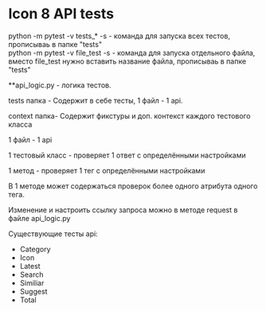 # Icon 8 API tests

python -m pytest -v tests_* -s - команда для запуска всех тестов, прописываь в папке "tests"\
python -m pytest -v file_test -s -  команда для запуска отдельного файла, вместо file_test нужно вставить название файла, прописываь в папке "tests"

**api_logic.py - логика тестов.

tests папка - Содержит в себе тесты, 1 файл - 1 api.

context папка- Содержит фикстуры и доп. контекст каждого тестового класса

1 файл - 1 api

1 тестовый класс - проверяет 1 ответ с определёнными настройками

1 метод - проверяет 1 тег  с определёнными настройками

В 1 методе может содержаться проверок более одного атрибута одного тега.

Изменение и настроить ссылку запроса можно в методе request в файле api_logic.py

Существующие тесты api:

- Category
- Icon
- Latest
- Search
- Similiar
- Suggest
- Total







